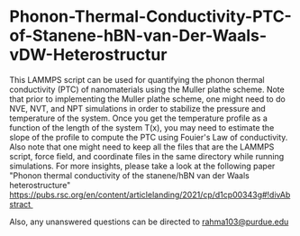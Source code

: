 # Phonon-Thermal-Conductivity-PTC-of-Stanene-hBN-van-Der-Waals-vDW-Heterostructur
This LAMMPS script can be used for quantifying the phonon thermal conductivity (PTC) of nanomaterials using the Muller plathe scheme. Note that prior to implementing the Muller plathe scheme, one might need to do NVE, NVT, and NPT simulations in order to stabilize the pressure and temperature of the system. Once you get the temperature profile as a function of the length of the system T(x), you may need to estimate the slope of the profile to compute the PTC using Fouier's Law of conductivity. Also note that one might need to keep all the files that are the LAMMPS script, force field, and coordinate files in the same directory while running simulations. For more insights, please take a look at the following paper "Phonon thermal conductivity of the stanene/hBN van der Waals heterostructure" https://pubs.rsc.org/en/content/articlelanding/2021/cp/d1cp00343g#!divAbstract 

Also, any unanswered questions can be directed to rahma103@purdue.edu
